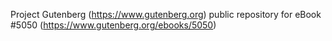 Project Gutenberg (https://www.gutenberg.org) public repository for eBook #5050 (https://www.gutenberg.org/ebooks/5050)